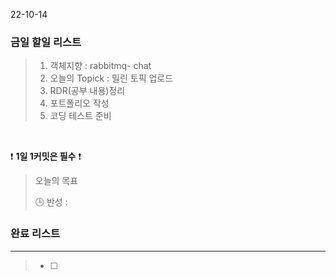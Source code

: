 22-10-14
### 금일 할일 리스트


>  1. 객체지향 : rabbitmq- chat 
>  2. 오늘의 Topick : 밀린 토픽 업로드
>  3. RDR(공부 내용)정리
>  4. 포트폴리오 작성
>  5. 코딩 테스트 준비


<br/>

❗ **1일 1커밋은 필수** ❗

> 오늘의 목표
>
> 🕒 반성 :
>

### 완료 리스트

---
> - [ ]